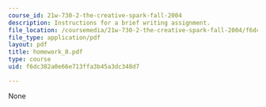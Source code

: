 ```yaml
---
course_id: 21w-730-2-the-creative-spark-fall-2004
description: Instructions for a brief writing assignment.
file_location: /coursemedia/21w-730-2-the-creative-spark-fall-2004/f6dc382a0e66e713ffa3b45a3dc348d7_homework_8.pdf
file_type: application/pdf
layout: pdf
title: homework_8.pdf
type: course
uid: f6dc382a0e66e713ffa3b45a3dc348d7

---
```

None